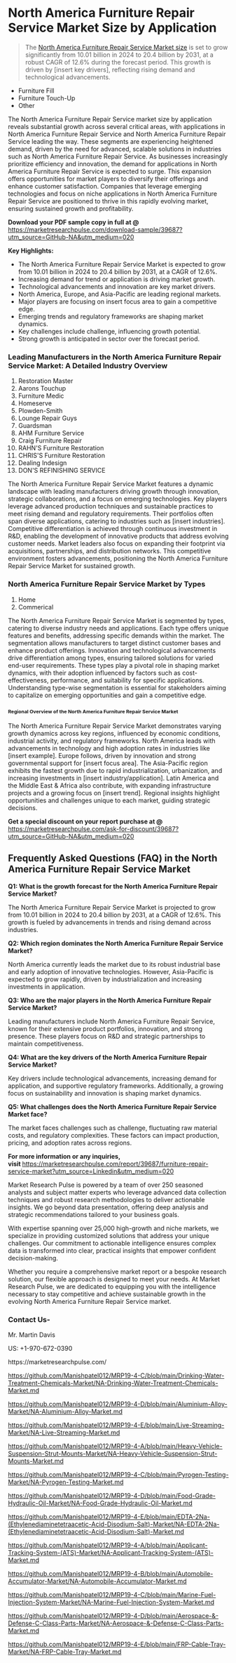 <h1>North America Furniture Repair Service Market&nbsp;Size by Application</h1><blockquote><p>The <a href="https://marketresearchpulse.com/download-sample/39687?utm_source=GitHub-NA&amp;utm_medium=020">North America Furniture Repair Service Market size</a> is set to grow significantly from 10.01 billion in 2024 to 20.4 billion by 2031, at a robust CAGR of 12.6% during the forecast period. This growth is driven by [insert key drivers], reflecting rising demand and technological advancements.</p></blockquote><ul><li>Furniture Fill<li> Furniture Touch-Up<li> Other</li></ul><p>The North America Furniture Repair Service market size by application reveals substantial growth across several critical areas, with applications in North America Furniture Repair Service and North America Furniture Repair Service leading the way. These segments are experiencing heightened demand, driven by the need for advanced, scalable solutions in industries such as North America Furniture Repair Service. As businesses increasingly prioritize efficiency and innovation, the demand for applications in North America Furniture Repair Service is expected to surge. This expansion offers opportunities for market players to diversify their offerings and enhance customer satisfaction. Companies that leverage emerging technologies and focus on niche applications in North America Furniture Repair Service are positioned to thrive in this rapidly evolving market, ensuring sustained growth and profitability.</p><p><strong>Download your PDF sample copy in full at @ </strong><a href="https://marketresearchpulse.com/download-sample/39687?utm_source=GitHub-NA&amp;utm_medium=020">https://marketresearchpulse.com/download-sample/39687?utm_source=GitHub-NA&amp;utm_medium=020</a></p><p><strong>Key Highlights: </strong></p><ul><li>The North America Furniture Repair Service Market is expected to grow from 10.01 billion in 2024 to 20.4 billion by 2031, at a CAGR of 12.6%.</li><li>Increasing demand for trend or application is driving market growth.</li><li>Technological advancements and innovation are key market drivers.</li><li>North America, Europe, and Asia-Pacific are leading regional markets.</li><li>Major players are focusing on insert focus area to gain a competitive edge.</li><li>Emerging trends and regulatory frameworks are shaping market dynamics.</li><li>Key challenges include challenge, influencing growth potential.</li><li>Strong growth is anticipated in sector over the forecast period.</li></ul><h3>Leading Manufacturers in the North America Furniture Repair Service Market: A Detailed Industry Overview</h3><ol><li>Restoration Master</li><li>Aarons Touchup</li><li>Furniture Medic</li><li>Homeserve</li><li>Plowden-Smith</li><li>Lounge Repair Guys</li><li>Guardsman</li><li>AHM Furniture Service</li><li>Craig Furniture Repair</li><li>RAHN'S Furniture Restoration</li><li>CHRIS'S Furniture Restoration</li><li>Dealing Indesign</li><li>DON'S REFINISHING SERVICE</li></ol><div class="flex max-w-full flex-col flex-grow"><div class="min-h-8 text-message flex w-full flex-col items-end gap-2 whitespace-normal break-words [.text-message+&amp;]:mt-5" dir="auto" data-message-author-role="assistant" data-message-id="fd8432e4-4910-450d-b182-61b7bfb0a01f" data-message-model-slug="gpt-4o"><div class="flex w-full flex-col gap-1 empty:hidden first:pt-[3px]"><div class="markdown prose w-full break-words dark:prose-invert light"><p>The North America Furniture Repair Service Market features a dynamic landscape with leading manufacturers driving growth through innovation, strategic collaborations, and a focus on emerging technologies. Key players leverage advanced production techniques and sustainable practices to meet rising demand and regulatory requirements. Their portfolios often span diverse applications, catering to industries such as [insert industries]. Competitive differentiation is achieved through continuous investment in R&amp;D, enabling the development of innovative products that address evolving customer needs. Market leaders also focus on expanding their footprint via acquisitions, partnerships, and distribution networks. This competitive environment fosters advancements, positioning the North America Furniture Repair Service Market for sustained growth.</p></div></div></div></div><h3>North America Furniture Repair Service Market by Types</h3><ol><li>Home<li> Commerical</li></ol><div class="flex max-w-full flex-col flex-grow"><div class="min-h-8 text-message flex w-full flex-col items-end gap-2 whitespace-normal break-words [.text-message+&amp;]:mt-5" dir="auto" data-message-author-role="assistant" data-message-id="084470be-0bb7-4664-bddf-5156b4f41249" data-message-model-slug="gpt-4o-mini"><div class="flex w-full flex-col gap-1 empty:hidden first:pt-[3px]"><div class="markdown prose w-full break-words dark:prose-invert light"><p>The North America Furniture Repair Service Market is segmented by types, catering to diverse industry needs and applications. Each type offers unique features and benefits, addressing specific demands within the market. The segmentation allows manufacturers to target distinct customer bases and enhance product offerings. Innovation and technological advancements drive differentiation among types, ensuring tailored solutions for varied end-user requirements. These types play a pivotal role in shaping market dynamics, with their adoption influenced by factors such as cost-effectiveness, performance, and suitability for specific applications. Understanding type-wise segmentation is essential for stakeholders aiming to capitalize on emerging opportunities and gain a competitive edge.</p></div></div></div></div><h3><span style="font-size: 11px;">Regional Overview of the North America Furniture Repair Service Market</span></h3><div class="flex max-w-full flex-col flex-grow"><div class="min-h-8 text-message flex w-full flex-col items-end gap-2 whitespace-normal break-words [.text-message+&amp;]:mt-5" dir="auto" data-message-author-role="assistant" data-message-id="e9038762-ce64-4e30-91c9-9bd413514231" data-message-model-slug="gpt-4o-mini"><div class="flex w-full flex-col gap-1 empty:hidden first:pt-[3px]"><div class="markdown prose w-full break-words dark:prose-invert light"><p>The North America Furniture Repair Service Market demonstrates varying growth dynamics across key regions, influenced by economic conditions, industrial activity, and regulatory frameworks. North America leads with advancements in technology and high adoption rates in industries like [insert example]. Europe follows, driven by innovation and strong governmental support for [insert focus area]. The Asia-Pacific region exhibits the fastest growth due to rapid industrialization, urbanization, and increasing investments in [insert industry/application]. Latin America and the Middle East &amp; Africa also contribute, with expanding infrastructure projects and a growing focus on [insert trend]. Regional insights highlight opportunities and challenges unique to each market, guiding strategic decisions.</p></div></div></div></div><p><strong>Get a special discount on your report purchase at @ </strong><a href="https://marketresearchpulse.com/ask-for-discount/39687?utm_source=GitHub-NA&amp;utm_medium=020">https://marketresearchpulse.com/ask-for-discount/39687?utm_source=GitHub-NA&amp;utm_medium=020</a></p><h2>Frequently Asked Questions (FAQ) in the North America Furniture Repair Service Market</h2><p><strong>Q1: What is the growth forecast for the North America Furniture Repair Service Market?</strong></p><p>The North America Furniture Repair Service Market is projected to grow from 10.01 billion in 2024 to 20.4 billion by 2031, at a CAGR of 12.6%. This growth is fueled by advancements in trends and rising demand across industries.</p><p><strong>Q2: Which region dominates the North America Furniture Repair Service Market?</strong></p><p>North America currently leads the market due to its robust industrial base and early adoption of innovative technologies. However, Asia-Pacific is expected to grow rapidly, driven by industrialization and increasing investments in application.</p><p><strong>Q3: Who are the major players in the North America Furniture Repair Service Market?</strong></p><p>Leading manufacturers include North America Furniture Repair Service, known for their extensive product portfolios, innovation, and strong presence. These players focus on R&amp;D and strategic partnerships to maintain competitiveness.</p><p><strong>Q4: What are the key drivers of the North America Furniture Repair Service Market?</strong></p><p>Key drivers include technological advancements, increasing demand for application, and supportive regulatory frameworks. Additionally, a growing focus on sustainability and innovation is shaping market dynamics.</p><p><strong>Q5: What challenges does the North America Furniture Repair Service Market face?</strong></p><p>The market faces challenges such as challenge, fluctuating raw material costs, and regulatory complexities. These factors can impact production, pricing, and adoption rates across regions.</p><p><strong>For more information or any inquiries, visit&nbsp;</strong><a href="https://marketresearchpulse.com/report/39687/furniture-repair-service-market?utm_source=Linkedin&utm_medium=020">https://marketresearchpulse.com/report/39687/furniture-repair-service-market?utm_source=Linkedin&utm_medium=020</a></p><p>Market Research Pulse is powered by a team of over 250 seasoned analysts and subject matter experts who leverage advanced data collection techniques and robust research methodologies to deliver actionable insights. We go beyond data presentation, offering deep analysis and strategic recommendations tailored to your business goals.</p><p>With expertise spanning over 25,000 high-growth and niche markets, we specialize in providing customized solutions that address your unique challenges. Our commitment to actionable intelligence ensures complex data is transformed into clear, practical insights that empower confident decision-making.</p><p>Whether you require a comprehensive market report or a bespoke research solution, our flexible approach is designed to meet your needs. At Market Research Pulse, we are dedicated to equipping you with the intelligence necessary to stay competitive and achieve sustainable growth in the evolving North America Furniture Repair Service market.</p><h3><strong>Contact Us-</strong></h3><p>Mr. Martin Davis</p><p>US: +1-970-672-0390</p><p>https://marketresearchpulse.com/</p><p><a href="https://github.com/Manishpatel012/MRP19-4-C/blob/main/Drinking-Water-Treatment-Chemicals-Market/NA-Drinking-Water-Treatment-Chemicals-Market.md">https://github.com/Manishpatel012/MRP19-4-C/blob/main/Drinking-Water-Treatment-Chemicals-Market/NA-Drinking-Water-Treatment-Chemicals-Market.md</a></p><p><a href="https://github.com/Manishpatel012/MRP19-4-D/blob/main/Aluminium-Alloy-Market/NA-Aluminium-Alloy-Market.md">https://github.com/Manishpatel012/MRP19-4-D/blob/main/Aluminium-Alloy-Market/NA-Aluminium-Alloy-Market.md</a></p><p><a href="https://github.com/Manishpatel012/MRP19-4-E/blob/main/Live-Streaming-Market/NA-Live-Streaming-Market.md">https://github.com/Manishpatel012/MRP19-4-E/blob/main/Live-Streaming-Market/NA-Live-Streaming-Market.md</a></p><p><a href="https://github.com/Manishpatel012/MRP19-4-A/blob/main/Heavy-Vehicle-Suspension-Strut-Mounts-Market/NA-Heavy-Vehicle-Suspension-Strut-Mounts-Market.md">https://github.com/Manishpatel012/MRP19-4-A/blob/main/Heavy-Vehicle-Suspension-Strut-Mounts-Market/NA-Heavy-Vehicle-Suspension-Strut-Mounts-Market.md</a></p><p><a href="https://github.com/Manishpatel012/MRP19-4-C/blob/main/Pyrogen-Testing-Market/NA-Pyrogen-Testing-Market.md">https://github.com/Manishpatel012/MRP19-4-C/blob/main/Pyrogen-Testing-Market/NA-Pyrogen-Testing-Market.md</a></p><p><a href="https://github.com/Manishpatel012/MRP19-4-D/blob/main/Food-Grade-Hydraulic-Oil-Market/NA-Food-Grade-Hydraulic-Oil-Market.md">https://github.com/Manishpatel012/MRP19-4-D/blob/main/Food-Grade-Hydraulic-Oil-Market/NA-Food-Grade-Hydraulic-Oil-Market.md</a></p><p><a href="https://github.com/Manishpatel012/MRP19-4-E/blob/main/EDTA-2Na-(Ethylenediaminetetraacetic-Acid-Disodium-Salt)-Market/NA-EDTA-2Na-(Ethylenediaminetetraacetic-Acid-Disodium-Salt)-Market.md">https://github.com/Manishpatel012/MRP19-4-E/blob/main/EDTA-2Na-(Ethylenediaminetetraacetic-Acid-Disodium-Salt)-Market/NA-EDTA-2Na-(Ethylenediaminetetraacetic-Acid-Disodium-Salt)-Market.md</a></p><p><a href="https://github.com/Manishpatel012/MRP19-4-A/blob/main/Applicant-Tracking-System-(ATS)-Market/NA-Applicant-Tracking-System-(ATS)-Market.md">https://github.com/Manishpatel012/MRP19-4-A/blob/main/Applicant-Tracking-System-(ATS)-Market/NA-Applicant-Tracking-System-(ATS)-Market.md</a></p><p><a href="https://github.com/Manishpatel012/MRP19-4-B/blob/main/Automobile-Accumulator-Market/NA-Automobile-Accumulator-Market.md">https://github.com/Manishpatel012/MRP19-4-B/blob/main/Automobile-Accumulator-Market/NA-Automobile-Accumulator-Market.md</a></p><p><a href="https://github.com/Manishpatel012/MRP19-4-C/blob/main/Marine-Fuel-Injection-System-Market/NA-Marine-Fuel-Injection-System-Market.md">https://github.com/Manishpatel012/MRP19-4-C/blob/main/Marine-Fuel-Injection-System-Market/NA-Marine-Fuel-Injection-System-Market.md</a></p><p><a href="https://github.com/Manishpatel012/MRP19-4-D/blob/main/Aerospace-&-Defense-C-Class-Parts-Market/NA-Aerospace-&-Defense-C-Class-Parts-Market.md">https://github.com/Manishpatel012/MRP19-4-D/blob/main/Aerospace-&-Defense-C-Class-Parts-Market/NA-Aerospace-&-Defense-C-Class-Parts-Market.md</a></p><p><a href="https://github.com/Manishpatel012/MRP19-4-E/blob/main/FRP-Cable-Tray-Market/NA-FRP-Cable-Tray-Market.md">https://github.com/Manishpatel012/MRP19-4-E/blob/main/FRP-Cable-Tray-Market/NA-FRP-Cable-Tray-Market.md</a></p>
